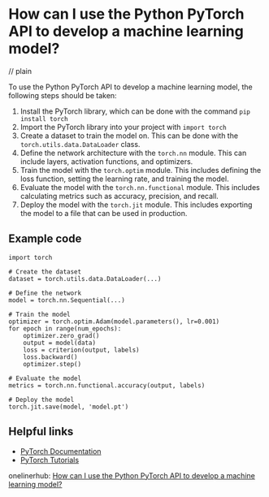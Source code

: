 # How can I use the Python PyTorch API to develop a machine learning model?
// plain

To use the Python PyTorch API to develop a machine learning model, the following steps should be taken:

1. Install the PyTorch library, which can be done with the command `pip install torch`
2. Import the PyTorch library into your project with `import torch`
3. Create a dataset to train the model on. This can be done with the `torch.utils.data.DataLoader` class.
4. Define the network architecture with the `torch.nn` module. This can include layers, activation functions, and optimizers.
5. Train the model with the `torch.optim` module. This includes defining the loss function, setting the learning rate, and training the model.
6. Evaluate the model with the `torch.nn.functional` module. This includes calculating metrics such as accuracy, precision, and recall.
7. Deploy the model with the `torch.jit` module. This includes exporting the model to a file that can be used in production.

## Example code


```
import torch

# Create the dataset
dataset = torch.utils.data.DataLoader(...)

# Define the network
model = torch.nn.Sequential(...)

# Train the model
optimizer = torch.optim.Adam(model.parameters(), lr=0.001)
for epoch in range(num_epochs):
    optimizer.zero_grad()
    output = model(data)
    loss = criterion(output, labels)
    loss.backward()
    optimizer.step()

# Evaluate the model
metrics = torch.nn.functional.accuracy(output, labels)

# Deploy the model
torch.jit.save(model, 'model.pt')
```

## Helpful links

- [PyTorch Documentation](https://pytorch.org/docs/stable/index.html)
- [PyTorch Tutorials](https://pytorch.org/tutorials/)

onelinerhub: [How can I use the Python PyTorch API to develop a machine learning model?](https://onelinerhub.com/python-pytorch/how-can-i-use-the-python-pytorch-api-to-develop-a-machine-learning-model)